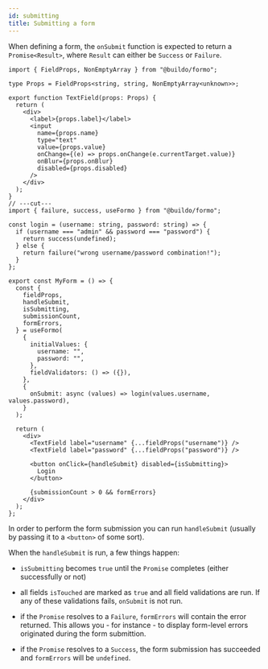 ```yaml
---
id: submitting
title: Submitting a form
---
```


When defining a form, the `onSubmit` function is expected to return a `Promise<Result>`,
where `Result` can either be `Success` or `Failure`.

```tsx twoslash
import { FieldProps, NonEmptyArray } from "@buildo/formo";

type Props = FieldProps<string, string, NonEmptyArray<unknown>>;

export function TextField(props: Props) {
  return (
    <div>
      <label>{props.label}</label>
      <input
        name={props.name}
        type="text"
        value={props.value}
        onChange={(e) => props.onChange(e.currentTarget.value)}
        onBlur={props.onBlur}
        disabled={props.disabled}
      />
    </div>
  );
}
// ---cut---
import { failure, success, useFormo } from "@buildo/formo";

const login = (username: string, password: string) => {
  if (username === "admin" && password === "password") {
    return success(undefined);
  } else {
    return failure("wrong username/password combination!");
  }
};

export const MyForm = () => {
  const {
    fieldProps,
    handleSubmit,
    isSubmitting,
    submissionCount,
    formErrors,
  } = useFormo(
    {
      initialValues: {
        username: "",
        password: "",
      },
      fieldValidators: () => ({}),
    },
    {
      onSubmit: async (values) => login(values.username, values.password),
    }
  );

  return (
    <div>
      <TextField label="username" {...fieldProps("username")} />
      <TextField label="password" {...fieldProps("password")} />

      <button onClick={handleSubmit} disabled={isSubmitting}>
        Login
      </button>

      {submissionCount > 0 && formErrors}
    </div>
  );
};
```

In order to perform the form submission you can run `handleSubmit` (usually by
passing it to a `<button>` of some sort).

When the `handleSubmit` is run, a few things happen:

- `isSubmitting` becomes `true` until the `Promise` completes (either
  successfully or not)

- all fields `isTouched` are marked as `true` and all field validations are run. If any
  of these validations fails, `onSubmit` is not run.

- if the `Promise` resolves to a `Failure`, `formErrors` will contain the error
  returned. This allows you - for instance - to display
  form-level errors originated during the form submittion.

- if the `Promise` resolves to a `Success`, the form submission has succeeded
  and `formErrors` will be `undefined`.
